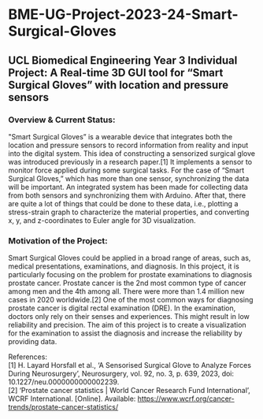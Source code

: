# BME-UG-Project-2023-24-Smart-Surgical-Gloves
## UCL Biomedical Engineering Year 3 Individual Project: A Real-time 3D GUI tool for “Smart Surgical Gloves” with location and pressure sensors

### Overview & Current Status:
"Smart Surgical Gloves” is a wearable device that integrates both the location and pressure sensors to record information from reality and input into the digital system. This idea of constructing a sensorized
surgical glove was introduced previously in a research paper.[1] It implements a sensor to monitor force applied during some surgical tasks. For the case of “Smart Surgical Gloves,” which has more than one sensor,
synchronizing the data will be important. An integrated system has been made for collecting data from both sensors and synchronizing them with Arduino. After that, there are quite a lot of things that could be done
to these data, i.e., plotting a stress-strain graph to characterize the material properties, and converting x, y, and z-coordinates to Euler angle for 3D visualization.


### Motivation of the Project: 
Smart Surgical Gloves could be applied in a broad range of areas, such as, medical presentations, examinations, and diagnosis. In this project, it is particularly focusing on the problem for prostate examinations
to diagnosis prostate cancer. Prostate cancer is the 2nd most common type of cancer among men and the 4th among all. There were more than 1.4 million new cases in 2020 worldwide.[2] One of the most common ways for
diagnosing prostate cancer is digital rectal examination (DRE). In the examination, doctors only rely on their senses and experiences. This might result in low reliability and precision. The aim of this project is 
to create a visualization for the examination to assist the diagnosis and increase the reliability by providing data.  

References:\
[1]	H. Layard Horsfall et al., ‘A Sensorised Surgical Glove to Analyze Forces During Neurosurgery’, Neurosurgery, vol. 92, no. 3, p. 639, 2023, doi: 10.1227/neu.0000000000002239. \
[2]	‘Prostate cancer statistics | World Cancer Research Fund International’, WCRF International. [Online]. Available: https://www.wcrf.org/cancer-trends/prostate-cancer-statistics/ 

